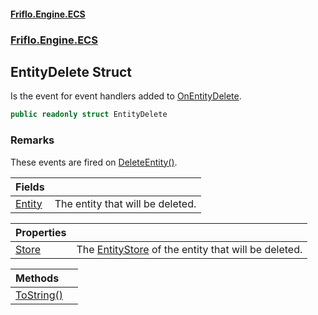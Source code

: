 #### [Friflo.Engine.ECS](index.md 'index')
### [Friflo.Engine.ECS](Friflo.Engine.ECS.md 'Friflo.Engine.ECS')

## EntityDelete Struct

Is the event for event handlers added to [OnEntityDelete](EntityStore.OnEntityDelete.md 'Friflo.Engine.ECS.EntityStore.OnEntityDelete').

```csharp
public readonly struct EntityDelete
```

### Remarks
These events are fired on [DeleteEntity()](Entity.DeleteEntity().md 'Friflo.Engine.ECS.Entity.DeleteEntity()').

| Fields | |
| :--- | :--- |
| [Entity](EntityDelete.Entity.md 'Friflo.Engine.ECS.EntityDelete.Entity') | The entity that will be deleted. |

| Properties | |
| :--- | :--- |
| [Store](EntityDelete.Store.md 'Friflo.Engine.ECS.EntityDelete.Store') | The [EntityStore](EntityStore.md 'Friflo.Engine.ECS.EntityStore') of the entity that will be deleted. |

| Methods | |
| :--- | :--- |
| [ToString()](EntityDelete.ToString().md 'Friflo.Engine.ECS.EntityDelete.ToString()') | |
